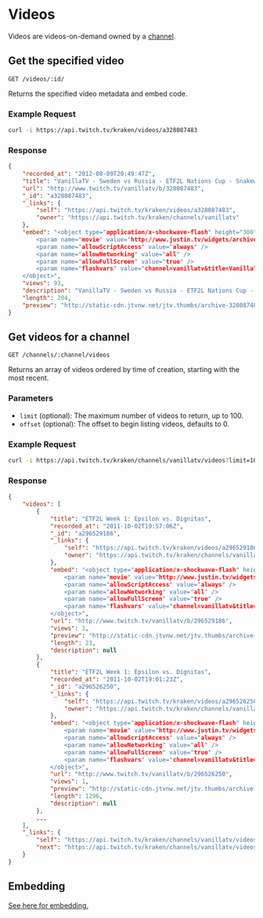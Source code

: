 # Videos

Videos are videos-on-demand owned by a [channel][channels].

[channels]: /resources/channels.md

## Get the specified video

`GET /videos/:id/`

Returns the specified video metadata and embed code.

### Example Request

```bash
curl -i https://api.twitch.tv/kraken/videos/a328087483
```

### Response

```json
{
    "recorded_at": "2012-08-09T20:49:47Z",
    "title": "VanillaTV - Sweden vs Russia - ETF2L Nations Cup - Snakewater [Map3] - Part 3",
    "url": "http://www.twitch.tv/vanillatv/b/328087483",
    "_id": "a328087483",
    "_links": {
        "self": "https://api.twitch.tv/kraken/videos/a328087483",
        "owner": "https://api.twitch.tv/kraken/channels/vanillatv"
    },
    "embed": "<object type="application/x-shockwave-flash" height="300" width="400" id="clip_embed_player_flash" data="http://www.justin.tv/widgets/archive_embed_player.swf" bgcolor="#000000">
        <param name="movie" value="http://www.justin.tv/widgets/archive_embed_player.swf" />
        <param name="allowScriptAccess" value="always" />
        <param name="allowNetworking" value="all" />
        <param name="allowFullScreen" value="true" />
        <param name="flashvars" value="channel=vanillatv&title=VanillaTV - Sweden vs Russia - ETF2L Nations Cup - Snakewater [Map3] - Part 3&auto_play=false&archive_id=328087483&start_volume=25" />
    </object>",
    "views": 93,
    "description": "VanillaTV - Sweden vs Russia - ETF2L Nations Cup - Snakewater [Map3] - Part 3",
    "length": 204,
    "preview": "http://static-cdn.jtvnw.net/jtv.thumbs/archive-328087483-320x240.jpg"
}
```


## Get videos for a channel <a id="videos-channel" />

`GET /channels/:channel/videos`

Returns an array of videos ordered by time of creation, starting with the most recent.

### Parameters

- `limit` (optional): The maximum number of videos to return, up to 100.
- `offset` (optional): The offset to begin listing videos, defaults to 0.

### Example Request

```bash
curl -i https://api.twitch.tv/kraken/channels/vanillatv/videos?limit=10
```

### Response

```json
{
    "videos": [
        {
            "title": "ETF2L Week 1: Epsilon vs. Dignitas",
            "recorded_at": "2011-10-02T19:57:06Z",
            "_id": "a296529186",
            "_links": {
                "self": "https://api.twitch.tv/kraken/videos/a296529186",
                "owner": "https://api.twitch.tv/kraken/channels/vanillatv"
            },
            "embed": "<object type="application/x-shockwave-flash" height="300" width="400" id="clip_embed_player_flash" data="http://www.justin.tv/widgets/archive_embed_player.swf" bgcolor="#000000">
                <param name="movie" value="http://www.justin.tv/widgets/archive_embed_player.swf" />
                <param name="allowScriptAccess" value="always" />
                <param name="allowNetworking" value="all" />
                <param name="allowFullScreen" value="true" />
                <param name="flashvars" value="channel=vanillatv&title=VanillaTV - Sweden vs Russia - ETF2L Nations Cup - Snakewater [Map3] - Part 3&auto_play=false&archive_id=328087483&start_volume=25" />
            </object>",
            "url": "http://www.twitch.tv/vanillatv/b/296529186",
            "views": 1,
            "preview": "http://static-cdn.jtvnw.net/jtv.thumbs/archive-296529186-320x240.jpg",
            "length": 23,
            "description": null
        },
        {
            "title": "ETF2L Week 1: Epsilon vs. Dignitas",
            "recorded_at": "2011-10-02T19:01:23Z",
            "_id": "a296526250",
            "_links": {
                "self": "https://api.twitch.tv/kraken/videos/a296526250",
                "owner": "https://api.twitch.tv/kraken/channels/vanillatv"
            },
            "embed": "<object type="application/x-shockwave-flash" height="300" width="400" id="clip_embed_player_flash" data="http://www.justin.tv/widgets/archive_embed_player.swf" bgcolor="#000000">
                <param name="movie" value="http://www.justin.tv/widgets/archive_embed_player.swf" />
                <param name="allowScriptAccess" value="always" />
                <param name="allowNetworking" value="all" />
                <param name="allowFullScreen" value="true" />
                <param name="flashvars" value="channel=vanillatv&title=VanillaTV - Sweden vs Russia - ETF2L Nations Cup - Snakewater [Map3] - Part 3&auto_play=false&archive_id=328087483&start_volume=25" />
            </object>",
            "url": "http://www.twitch.tv/vanillatv/b/296526250",
            "views": 1,
            "preview": "http://static-cdn.jtvnw.net/jtv.thumbs/archive-296526250-320x240.jpg",
            "length": 1296,
            "description": null
        },
        ...
    ],
    "_links": {
        "self": "https://api.twitch.tv/kraken/channels/vanillatv/videos?limit=10&offset=0",
        "next": "https://api.twitch.tv/kraken/channels/vanillatv/videos?limit=10&offset=10"
    }
}
```

## Embedding

[See here for embedding.][embedding]

[embedding]: /embedding.md#embedding-streams-vods-and-chat
